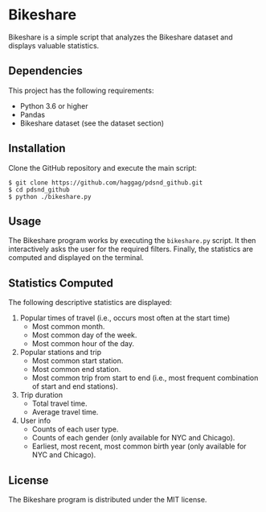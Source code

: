 # Bikeshare

Bikeshare is a simple script that analyzes the Bikeshare dataset and displays valuable statistics.

## Dependencies

This project has the following requirements:
* Python 3.6 or higher
* Pandas
* Bikeshare dataset (see the dataset section)

## Installation

Clone the GitHub repository and execute the main script:

```
$ git clone https://github.com/haggag/pdsnd_github.git
$ cd pdsnd_github
$ python ./bikeshare.py
```

## Usage

The Bikeshare program works by executing the `bikeshare.py` script. It then interactively asks the user for the required filters. Finally, the statistics are computed and displayed on the terminal.

## Statistics Computed

The following descriptive statistics are displayed:

1. Popular times of travel (i.e., occurs most often at the start time)
    * Most common month.
    * Most common day of the week.
    * Most common hour of the day.
2. Popular stations and trip
    * Most common start station.
    * Most common end station.
    * Most common trip from start to end (i.e., most frequent combination of start and end stations).
3. Trip duration
    * Total travel time.
    * Average travel time.
4. User info
    * Counts of each user type.
    * Counts of each gender (only available for NYC and Chicago).
    * Earliest, most recent, most common birth year (only available for NYC and Chicago).

## License 

The Bikeshare program is distributed under the MIT license.
